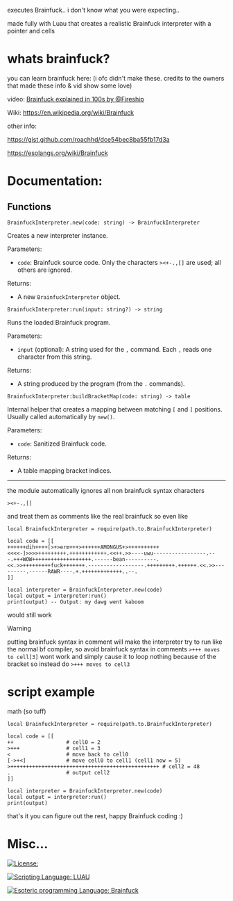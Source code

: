 executes Brainfuck..
i don't know what you were expecting..

made fully with Luau that creates a realistic Brainfuck interpreter
with a pointer and cells

# whats brainfuck?
you can learn brainfuck here:
(i ofc didn't make these. credits to the owners that made these info & vid show some love)

video: [Brainfuck explained in 100s by @Fireship](https://youtu.be/hdHjjBS4cs8?si=-nGJwx1L0rHYwUYe)

Wiki: https://en.wikipedia.org/wiki/Brainfuck

other info:

https://gist.github.com/roachhd/dce54bec8ba55fb17d3a

https://esolangs.org/wiki/Brainfuck

# Documentation:

## Functions

```Luau
BrainfuckInterpreter.new(code: string) -> BrainfuckInterpreter
```
Creates a new interpreter instance.

Parameters:
- `code`: Brainfuck source code. Only the characters `><+-.,[]` are used; all others are ignored.

Returns:
- A new `BrainfuckInterpreter` object.


```Luau
BrainfuckInterpreter:run(input: string?) -> string
```
Runs the loaded Brainfuck program.

Parameters:
- `input` (optional): A string used for the `,` command. Each `,` reads one character from this string.

Returns:
- A string produced by the program (from the `.` commands).


```Luau
BrainfuckInterpreter:buildBracketMap(code: string) -> table
```
Internal helper that creates a mapping between matching `[` and `]` 
positions.  
Usually called automatically by `new()`.

Parameters:
- `code`: Sanitized Brainfuck code.

Returns:
- A table mapping bracket indices.
---

the module automatically ignores all non brainfuck syntax characters 
```brainfuck
><+-.,[]
```
and treat them as comments like the real brainfuck so even like
```Luau
local BrainfuckInterpreter = require(path.to.BrainfuckInterpreter)

local code = [[
++++++dih++++[>+>erm+++>++++++AMONGUS+>++++++++++<<<<-]>>>>+++++++++.++++++++++++.<<++.>>----uwu-----------------.---.+++WOW+++++++++++++++++++.------bean----------.<<.>>+++++++++fuck+++++++.------------------.+++++++++.++++++.<<.>>---------.------RAWR----.+.+++++++++++++..--.
]]

local interpreter = BrainfuckInterpreter.new(code)
local output = interpreter:run()
print(output) -- Output: my dawg went kaboom
```
would still work
>[!WARNING]
> putting brainfuck syntax in comment will make the interpreter try to run like the normal bf compiler, so avoid brainfuck syntax in comments
> ``>+++ moves to cell[3]`` wont work and simply cause it to loop nothing because of the bracket so instead do ``>+++ moves to cell3``


# script example
math (so tuff)
```Luau
local BrainfuckInterpreter = require(path.to.BrainfuckInterpreter)

local code = [[
++                 # cell0 = 2
>+++               # cell1 = 3
<                  # move back to cell0
[->+<]             # move cell0 to cell1 (cell1 now = 5)
>++++++++++++++++++++++++++++++++++++++++++++++++ # cell2 = 48
.                  # output cell2
]]

local interpreter = BrainfuckInterpreter.new(code)
local output = interpreter:run()
print(output)
```
that's it you can figure out the rest, 
happy Brainfuck coding :)

# Misc...
[![License: ](https://img.shields.io/badge/License%3A-MIT-green?style=plastic)](https://github.com/not-mentally-stable/xxpcall/blob/main/LICENSE)

[![Scripting Language: LUAU](https://img.shields.io/badge/Scripting%20Language%3A-LUAU-blue?style=plastic)](https://github.com/luau-lang/luau)

[![Esoteric programming Language: Brainfuck](https://img.shields.io/badge/Esoteric%20Programming%20Language%3A-Brainfuck-darkred?style=plastic)](https://en.wikipedia.org/wiki/Brainfuck)
